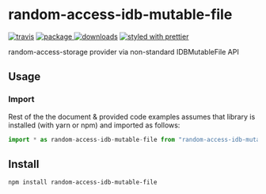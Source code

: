 # random-access-idb-mutable-file
[![travis][travis.icon]][travis.url]
[![package][version.icon] ![downloads][downloads.icon]][package.url]
[![styled with prettier][prettier.icon]][prettier.url]



random-access-storage provider via non-standard IDBMutableFile API

## Usage

### Import

Rest of the the document & provided code examples assumes that library is installed (with yarn or npm) and imported as follows:

```js
import * as random-access-idb-mutable-file from "random-access-idb-mutable-file"
```



## Install

    npm install random-access-idb-mutable-file

[travis.icon]: https://travis-ci.org/Gozala/random-access-idb-mutable-file.svg?branch=master
[travis.url]: https://travis-ci.org/Gozala/random-access-idb-mutable-file

[version.icon]: https://img.shields.io/npm/v/random-access-idb-mutable-file.svg
[package.url]: https://npmjs.org/package/random-access-idb-mutable-file

[downloads.icon]: https://img.shields.io/npm/dm/random-access-idb-mutable-file.svg
[downloads.url]: https://npmjs.org/package/random-access-idb-mutable-file

[prettier.icon]:https://img.shields.io/badge/styled_with-prettier-ff69b4.svg
[prettier.url]:https://github.com/prettier/prettier